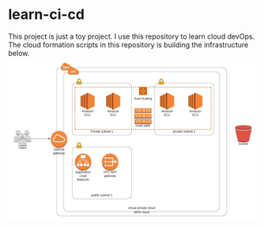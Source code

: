 # learn-ci-cd
This project is just a toy project. I use this repository to learn cloud devOps. The cloud formation scripts in this repository is building the infrastructure below.
![Infrastructure Diagram](images/infrastructureDiagram.jpeg)
